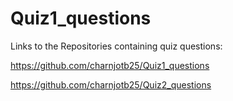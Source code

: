 # Quiz1_questions

Links to the Repositories containing quiz questions:

https://github.com/charnjotb25/Quiz1_questions

https://github.com/charnjotb25/Quiz2_questions
